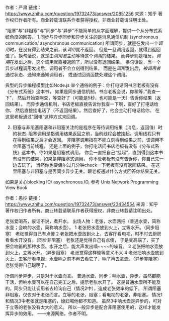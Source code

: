 作者：严肃
链接：https://www.zhihu.com/question/19732473/answer/20851256
来源：知乎
著作权归作者所有。商业转载请联系作者获得授权，非商业转载请注明出处。

“阻塞”与"非阻塞"与"同步"与“异步"不能简单的从字面理解，提供一个从分布式系统角度的回答。
1.同步与异步同步和异步关注的是消息通信机制 (synchronous communication/ asynchronous communication)
所谓同步，就是在发出一个*调用*时，在没有得到结果之前，该*调用*就不返回。
但是一旦调用返回，就得到返回值了。换句话说，就是由*调用者*主动等待这个*调用*的结果。
而异步则是相反，*调用*在发出之后，这个调用就直接返回了，所以没有返回结果。
换句话说，当一个异步过程调用发出后，调用者不会立刻得到结果。
而是在*调用*发出后，*被调用者*通过状态、通知来通知调用者，
或通过回调函数处理这个调用。

典型的异步编程模型比如Node.js
举个通俗的例子：你打电话问书店老板有没有《分布式系统》这本书，
如果是同步通信机制，书店老板会说，你稍等，”我查一下"，
然后开始查啊查，等查好了（可能是5秒，也可能是一天）告诉你结果（返回结果）。
而异步通信机制，书店老板直接告诉你我查一下啊，查好了打电话给你，
然后直接挂电话了（不返回结果）。然后查好了，他会主动打电话给你。
在这里老板通过“回电”这种方式来回调。

2. 阻塞与非阻塞阻塞和非阻塞关注的是程序在等待调用结果（消息，返回值）时的状态.
阻塞调用是指调用结果返回之前，当前线程会被挂起。调用线程只有在得到结果之后才会返回。
非阻塞调用指在不能立刻得到结果之前，该调用不会阻塞当前线程。
还是上面的例子，你打电话问书店老板有没有《分布式系统》这本书，你如果是阻塞式调用，
你会一直把自己“挂起”，直到得到这本书有没有的结果，如果是非阻塞式调用，
你不管老板有没有告诉你，你自己先一边去玩了，
当然你也要偶尔过几分钟check一下老板有没有返回结果。
在这里阻塞与非阻塞与是否同步异步无关。跟老板通过什么方式回答你结果无关。

如果是关心blocking IO/ asynchronous IO, 参考  Unix Network Programming View Book



作者：愚抄
链接：https://www.zhihu.com/question/19732473/answer/23434554
来源：知乎
著作权归作者所有。商业转载请联系作者获得授权，非商业转载请注明出处。

老张爱喝茶，废话不说，煮开水。
出场人物：老张，水壶两把（普通水壶，简称水壶；会响的水壶，简称响水壶）。
1 老张把水壶放到火上，立等水开。（同步阻塞）
老张觉得自己有点傻
2 老张把水壶放到火上，去客厅看电视，时不时去厨房看看水开没有。（同步非阻塞）
老张还是觉得自己有点傻，
于是变高端了，买了把会响笛的那种水壶。水开之后，能大声发出嘀~~~~的噪音。
3 老张把响水壶放到火上，立等水开。（异步阻塞）
老张觉得这样傻等意义不大
4 老张把响水壶放到火上，去客厅看电视，水壶响之前不再去看它了，响了再去拿壶。（异步非阻塞）
老张觉得自己聪明了。

所谓同步异步，只是对于水壶而言。
普通水壶，同步；响水壶，异步。虽然都能干活，但响水壶可以在自己完工之后，提示老张水开了。
这是普通水壶所不能及的。同步只能让调用者去轮询自己（情况2中），造成老张效率的低下。
所谓阻塞非阻塞，仅仅对于老张而言。立等的老张，阻塞；看电视的老张，非阻塞。
情况1和情况3中老张就是阻塞的，媳妇喊他都不知道。
虽然3中响水壶是异步的，可对于立等的老张没有太大的意义。
所以一般异步是配合非阻塞使用的，这样才能发挥异步的效用。
——来源网络，作者不明。

